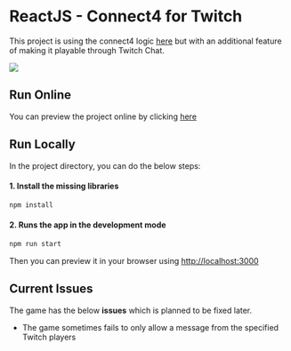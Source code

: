 # ReactJS - Connect4 for Twitch

This project is using the connect4 logic
[here](https://github.com/mtliendo/connect4) but with an
additional feature of making it playable through Twitch
Chat.

![](https://i.imgur.com/3jvFx6f.png)
## Run Online

You can preview the project online by clicking [here](https://connect4-twitch.surge.sh/) 


## Run Locally

In the project directory, you can do the below steps:

#### 1. Install the missing libraries
```sh
npm install
```

#### 2. Runs the app in the development mode 
```sh
npm run start
```

Then you can preview it in your browser using [http://localhost:3000](http://localhost:3000)


## Current Issues
The game has the below **issues** which is planned to be fixed later.

- The game sometimes fails to only allow a message from the specified Twitch players


